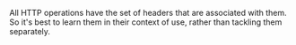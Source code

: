 All HTTP operations have the set of headers that are associated with them. So it's best to learn them in their context of use, rather than tackling them separately.